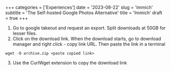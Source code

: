 +++
categories = ['Experiences']
date = '2023-08-22'
slug = 'immich'
subtitle = 'The Self-hosted Google Photos Alternative'
title = 'Immich'
draft = true
+++

1. Go to google takeout and request an export. Split downloads at 50GB for lesser files.
2. Click on the download link. When the download starts, go to download manager and 
right click - copy link URL. Then paste the link in a terminal
```
wget -O archive.zip <paste copied link>
```
3. Use the CurlWget extension to copy the download link